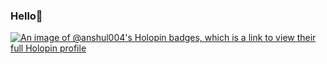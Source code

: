 ### Hello👋
[![An image of @anshul004's Holopin badges, which is a link to view their full Holopin profile](https://holopin.me/anshul004)](https://holopin.io/@anshul004)
<!--

Here are some ideas to get you started:

- 🔭 I’m currently working on ...
- 🌱 I’m currently learning ...
- 👯 I’m looking to collaborate on ...
- 🤔 I’m looking for help with ...
- 💬 Ask me about ...
- 📫 How to reach me: ...
- 😄 Pronouns: ...
- ⚡ Fun fact: ...
-->
